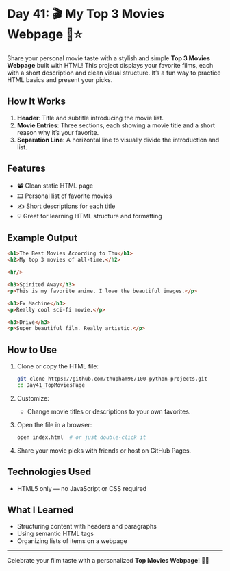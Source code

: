 # Day 41: 🎬 My Top 3 Movies Webpage 🍿⭐

Share your personal movie taste with a stylish and simple **Top 3 Movies Webpage** built with HTML! This project displays your favorite films, each with a short description and clean visual structure. It’s a fun way to practice HTML basics and present your picks.

## How It Works

1. **Header**: Title and subtitle introducing the movie list.
2. **Movie Entries**: Three sections, each showing a movie title and a short reason why it’s your favorite.
3. **Separation Line**: A horizontal line to visually divide the introduction and list.

## Features

* 📽️ Clean static HTML page
* 🎞️ Personal list of favorite movies
* ✍️ Short descriptions for each title
* 💡 Great for learning HTML structure and formatting

## Example Output

```html
<h1>The Best Movies According to Thu</h1>
<h2>My top 3 movies of all-time.</h2>

<hr/>

<h3>Spirited Away</h3>
<p>This is my favorite anime. I love the beautiful images.</p>

<h3>Ex Machine</h3>
<p>Really cool sci-fi movie.</p>

<h3>Drive</h3>
<p>Super beautiful film. Really artistic.</p>
```

## How to Use

1. Clone or copy the HTML file:

   ```bash
   git clone https://github.com/thupham96/100-python-projects.git
   cd Day41_TopMoviesPage
   ```

2. Customize:

   * Change movie titles or descriptions to your own favorites.

3. Open the file in a browser:

   ```bash
   open index.html  # or just double-click it
   ```

4. Share your movie picks with friends or host on GitHub Pages.

## Technologies Used

* HTML5 only — no JavaScript or CSS required

## What I Learned

* Structuring content with headers and paragraphs
* Using semantic HTML tags
* Organizing lists of items on a webpage

---

Celebrate your film taste with a personalized **Top Movies Webpage**! 🎥🍿
